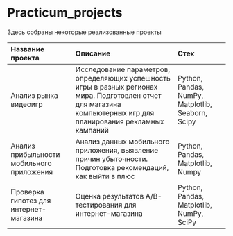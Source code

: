 # Practicum_projects

Здесь собраны некоторые реализованные проекты


| Название проекта | Описание | Стек |
|:-------------------- | :--------------------- |:---------------------------|
|Анализ рынка видеоигр | Исследование параметров, определяющих успешность игры в разных регионах мира. Подготовлен отчет для магазина компьютерных игр для планирования рекламных кампаний | Python, Pandas, NumPy, Matplotlib, Seaborn, Scipy |
| Анализ прибыльности мобильного приложения  | Анализ данных мобильного приложения, выявление причин убыточности. Подготовка рекомендаций, как выйти в плюс | Python, Pandas, Matplotlib, Numpy |
| Проверка гипотез для интернет-магазина | Оценка результатов A/B-тестирования для интернет-магазина |Python, Pandas, Matplotlib, NumPy, SciPy |
